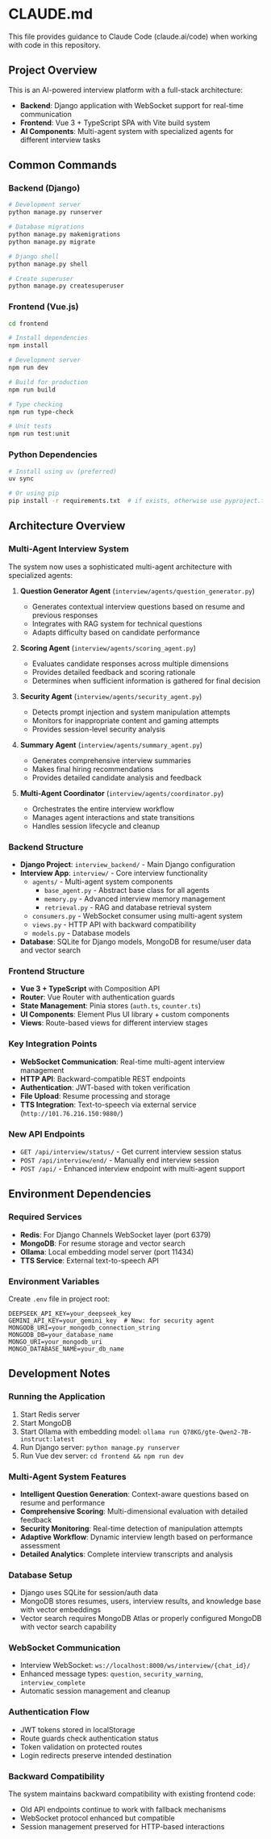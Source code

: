 # CLAUDE.md

This file provides guidance to Claude Code (claude.ai/code) when working with code in this repository.

## Project Overview

This is an AI-powered interview platform with a full-stack architecture:
- **Backend**: Django application with WebSocket support for real-time communication
- **Frontend**: Vue 3 + TypeScript SPA with Vite build system
- **AI Components**: Multi-agent system with specialized agents for different interview tasks

## Common Commands

### Backend (Django)
```bash
# Development server
python manage.py runserver

# Database migrations
python manage.py makemigrations
python manage.py migrate

# Django shell
python manage.py shell

# Create superuser
python manage.py createsuperuser
```

### Frontend (Vue.js)
```bash
cd frontend

# Install dependencies
npm install

# Development server
npm run dev

# Build for production
npm run build

# Type checking
npm run type-check

# Unit tests
npm run test:unit
```

### Python Dependencies
```bash
# Install using uv (preferred)
uv sync

# Or using pip
pip install -r requirements.txt  # if exists, otherwise use pyproject.toml
```

## Architecture Overview

### Multi-Agent Interview System
The system now uses a sophisticated multi-agent architecture with specialized agents:

1. **Question Generator Agent** (`interview/agents/question_generator.py`)
   - Generates contextual interview questions based on resume and previous responses
   - Integrates with RAG system for technical questions
   - Adapts difficulty based on candidate performance

2. **Scoring Agent** (`interview/agents/scoring_agent.py`)
   - Evaluates candidate responses across multiple dimensions
   - Provides detailed feedback and scoring rationale
   - Determines when sufficient information is gathered for final decision

3. **Security Agent** (`interview/agents/security_agent.py`)
   - Detects prompt injection and system manipulation attempts
   - Monitors for inappropriate content and gaming attempts
   - Provides session-level security analysis

4. **Summary Agent** (`interview/agents/summary_agent.py`)
   - Generates comprehensive interview summaries
   - Makes final hiring recommendations
   - Provides detailed candidate analysis and feedback

5. **Multi-Agent Coordinator** (`interview/agents/coordinator.py`)
   - Orchestrates the entire interview workflow
   - Manages agent interactions and state transitions
   - Handles session lifecycle and cleanup

### Backend Structure
- **Django Project**: `interview_backend/` - Main Django configuration
- **Interview App**: `interview/` - Core interview functionality
  - `agents/` - Multi-agent system components
    - `base_agent.py` - Abstract base class for all agents
    - `memory.py` - Advanced interview memory management
    - `retrieval.py` - RAG and database retrieval system
  - `consumers.py` - WebSocket consumer using multi-agent system
  - `views.py` - HTTP API with backward compatibility
  - `models.py` - Database models
- **Database**: SQLite for Django models, MongoDB for resume/user data and vector search

### Frontend Structure
- **Vue 3 + TypeScript** with Composition API
- **Router**: Vue Router with authentication guards
- **State Management**: Pinia stores (`auth.ts`, `counter.ts`)
- **UI Components**: Element Plus UI library + custom components
- **Views**: Route-based views for different interview stages

### Key Integration Points
- **WebSocket Communication**: Real-time multi-agent interview management
- **HTTP API**: Backward-compatible REST endpoints
- **Authentication**: JWT-based with token verification
- **File Upload**: Resume processing and storage
- **TTS Integration**: Text-to-speech via external service (`http://101.76.216.150:9880/`)

### New API Endpoints
- `GET /api/interview/status/` - Get current interview session status
- `POST /api/interview/end/` - Manually end interview session
- `POST /api/` - Enhanced interview endpoint with multi-agent support

## Environment Dependencies

### Required Services
- **Redis**: For Django Channels WebSocket layer (port 6379)
- **MongoDB**: For resume storage and vector search
- **Ollama**: Local embedding model server (port 11434)
- **TTS Service**: External text-to-speech API

### Environment Variables
Create `.env` file in project root:
```
DEEPSEEK_API_KEY=your_deepseek_key
GEMINI_API_KEY=your_gemini_key  # New: for security agent
MONGODB_URI=your_mongodb_connection_string
MONGODB_DB=your_database_name
MONGO_URI=your_mongodb_uri
MONGO_DATABASE_NAME=your_db_name
```

## Development Notes

### Running the Application
1. Start Redis server
2. Start MongoDB
3. Start Ollama with embedding model: `ollama run Q78KG/gte-Qwen2-7B-instruct:latest`
4. Run Django server: `python manage.py runserver`
5. Run Vue dev server: `cd frontend && npm run dev`

### Multi-Agent System Features
- **Intelligent Question Generation**: Context-aware questions based on resume and performance
- **Comprehensive Scoring**: Multi-dimensional evaluation with detailed feedback
- **Security Monitoring**: Real-time detection of manipulation attempts
- **Adaptive Workflow**: Dynamic interview length based on performance assessment
- **Detailed Analytics**: Complete interview transcripts and analysis

### Database Setup
- Django uses SQLite for session/auth data
- MongoDB stores resumes, users, interview results, and knowledge base with vector embeddings
- Vector search requires MongoDB Atlas or properly configured MongoDB with vector search capability

### WebSocket Communication
- Interview WebSocket: `ws://localhost:8000/ws/interview/{chat_id}/`
- Enhanced message types: `question`, `security_warning`, `interview_complete`
- Automatic session management and cleanup

### Authentication Flow
- JWT tokens stored in localStorage
- Route guards check authentication status
- Token validation on protected routes
- Login redirects preserve intended destination

### Backward Compatibility
The system maintains backward compatibility with existing frontend code:
- Old API endpoints continue to work with fallback mechanisms
- WebSocket protocol enhanced but compatible
- Session management preserved for HTTP-based interactions
